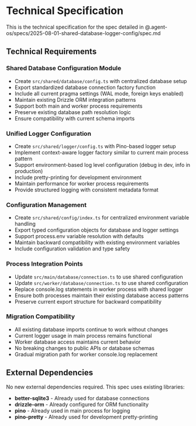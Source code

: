 # Technical Specification

This is the technical specification for the spec detailed in @.agent-os/specs/2025-08-01-shared-database-logger-config/spec.md

## Technical Requirements

### Shared Database Configuration Module
- Create `src/shared/database/config.ts` with centralized database setup
- Export standardized database connection factory function
- Include all current pragma settings (WAL mode, foreign keys enabled)
- Maintain existing Drizzle ORM integration patterns
- Support both main and worker process requirements
- Preserve existing database path resolution logic
- Ensure compatibility with current schema imports

### Unified Logger Configuration
- Create `src/shared/logger/config.ts` with Pino-based logger setup
- Implement context-aware logger factory similar to current main process pattern
- Support environment-based log level configuration (debug in dev, info in production)
- Include pretty-printing for development environment
- Maintain performance for worker process requirements
- Provide structured logging with consistent metadata format

### Configuration Management
- Create `src/shared/config/index.ts` for centralized environment variable handling
- Export typed configuration objects for database and logger settings
- Support process.env variable resolution with defaults
- Maintain backward compatibility with existing environment variables
- Include configuration validation and type safety

### Process Integration Points
- Update `src/main/database/connection.ts` to use shared configuration
- Update `src/worker/database/connection.ts` to use shared configuration  
- Replace console.log statements in worker process with shared logger
- Ensure both processes maintain their existing database access patterns
- Preserve current export structure for backward compatibility

### Migration Compatibility
- All existing database imports continue to work without changes
- Current logger usage in main process remains functional
- Worker database access maintains current behavior
- No breaking changes to public APIs or database schemas
- Gradual migration path for worker console.log replacement

## External Dependencies

No new external dependencies required. This spec uses existing libraries:
- **better-sqlite3** - Already used for database connections
- **drizzle-orm** - Already configured for ORM functionality  
- **pino** - Already used in main process for logging
- **pino-pretty** - Already used for development pretty-printing
